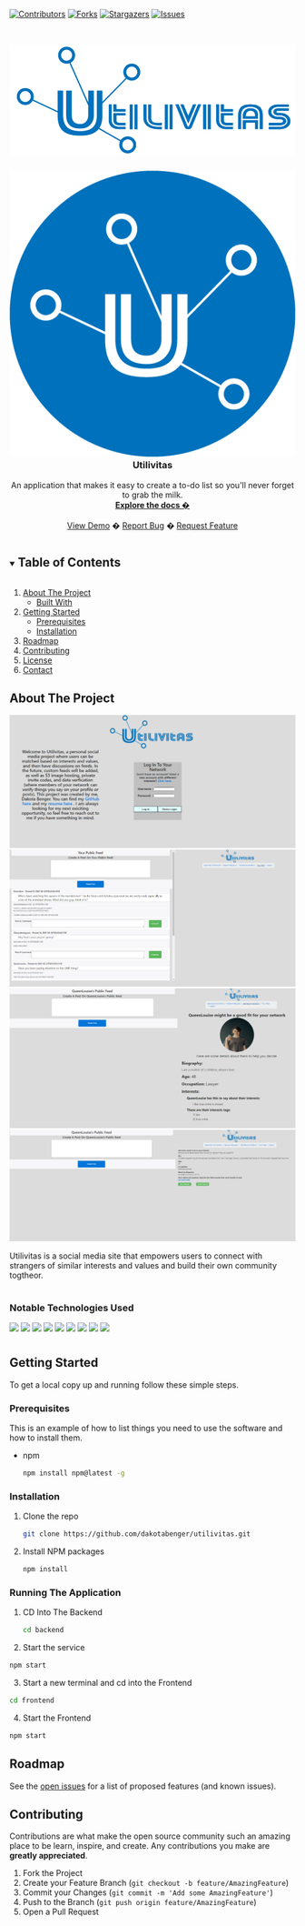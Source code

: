 <!--
*** Thanks for checking out the Best-README-Template. If you have a suggestion
*** that would make this better, please fork the repo and create a pull request
*** or simply open an issue with the tag "enhancement".
*** Thanks again! Now go create something AMAZING! :D
***
***
***
*** To avoid retyping too much info. Do a search and replace for the following:

-->



<!-- PROJECT SHIELDS -->
<!--
*** I'm using markdown "reference style" links for readability.
*** Reference links are enclosed in brackets [ ] instead of parentheses ( ).
*** See the bottom of this document for the declaration of the reference variables
*** for contributors-url, forks-url, etc. This is an optional, concise syntax you may use.
*** https://www.markdownguide.org/basic-syntax/#reference-style-links
-->
[![Contributors][contributors-shield]][contributors-url]
[![Forks][forks-shield]][forks-url]
[![Stargazers][stars-shield]][stars-url]
[![Issues][issues-shield]][issues-url]





<!-- PROJECT LOGO -->
<br />
<p align="center">
  <a href="https://github.com/dakotabenger/utilivitas">
    <img src="./frontend/public/logo.png" alt="Logo" >
  </a>

  <h3 align="center"><img style="height:50px width:50px"src="./frontend/public/favicon.ico">Utilivitas</h3>

  <p align="center">
    An application that makes it easy to create a to-do list so you'll never forget to grab the milk.  
    <br />
    <a href="https://github.com/dakotabenger/utilivitas"><strong>Explore the docs �</strong></a>
    <br />
    <br />
    <a href="https://utilivitas.herokuapp.com">View Demo</a>
    �
    <a href="https://github.com/dakotabenger/utilivitas/issues">Report Bug</a>
    �
    <a href="https://github.com/dakotabenger/utilivitas/issues">Request Feature</a>
  </p>
</p>



<!-- TABLE OF CONTENTS -->
<details open="open">
  <summary><h2 style="display: inline-block">Table of Contents</h2></summary>
  <ol>
    <li>
      <a href="#about-the-project">About The Project</a>
      <ul>
        <li><a href="#built-with">Built With</a></li>
      </ul>
    </li>
    <li>
      <a href="#getting-started">Getting Started</a>
      <ul>
        <li><a href="#prerequisites">Prerequisites</a></li>
        <li><a href="#installation">Installation</a></li>
      </ul>
    </li>
    <li><a href="#roadmap">Roadmap</a></li>
    <li><a href="#contributing">Contributing</a></li>
    <li><a href="#license">License</a></li>
    <li><a href="#contact">Contact</a></li>
  </ol>
</details>



<!-- ABOUT THE PROJECT -->
## About The Project

![product-screenshot](./frontend/public/ulitivitas1.png)
![product-screenshot](./frontend/public/ulitivitas2.png)
![product-screenshot](./frontend/public/ulitivitas3.png)
![product-screenshot](./frontend/public/ulitivitas4.png)

Utilivitas is a social media site that empowers users to connect with strangers of similar interests and values and build their own community togtheor. 
#
### Notable Technologies Used


<img src="https://img.shields.io/badge/JavaScript-323330?style=for-the-badge&logo=javascript&logoColor=F7DF1E">
<img src="https://img.shields.io/badge/React-v16-brightgreen">
<img src="https://img.shields.io/badge/Redux-v4.0.5-brightgreen">
<img src="https://img.shields.io/badge/Sequelize-v6.5.0-brightgreen">
<img src="https://img.shields.io/badge/CSS-239120?&style=for-the-badge&logo=css3&logoColor=white">
<img src='https://img.shields.io/badge/Node.js-43853D?style=for-the-badge&logo=node.js&logoColor=white'>
<img src='https://img.shields.io/badge/Express.js-404D59?style=for-the-badge'>
<img src='https://img.shields.io/badge/PostgreSQL-316192?style=for-the-badge&logo=postgresql&logoColor=white'>
<img src='https://img.shields.io/badge/Heroku-430098?style=for-the-badge&logo=heroku&logoColor=white'>

#  


<!--ReactSkipperEnd -->



<!-- GETTING STARTED -->
## Getting Started

To get a local copy up and running follow these simple steps.

### Prerequisites

This is an example of how to list things you need to use the software and how to install them.
* npm
  ```sh
  npm install npm@latest -g
  ```

### Installation

1. Clone the repo
   ```sh
   git clone https://github.com/dakotabenger/utilivitas.git
   ```
2. Install NPM packages
   ```sh
   npm install
   ```

### Running The Application

1. CD Into The Backend
   ```sh
   cd backend
   ```
2. Start the service
  ```sh
  npm start
  ```
3. Start a new terminal and cd into the Frontend
  ```sh
  cd frontend
  ```
4. Start the Frontend
  ```sh
  npm start
  ```


<!-- USAGE EXAMPLES -->
<!-- ## Usage -->

<!-- Use this space to show useful examples of how a project can be used. Additional screenshots, code examples and demos work well in this space. You may also link to more resources. -->




<!-- ROADMAP -->
## Roadmap

See the [open issues](https://github.com/dakotabenger/utilivitas/issues) for a list of proposed features (and known issues).



<!-- CONTRIBUTING -->
## Contributing

Contributions are what make the open source community such an amazing place to be learn, inspire, and create. Any contributions you make are **greatly appreciated**.

1. Fork the Project
2. Create your Feature Branch (`git checkout -b feature/AmazingFeature`)
3. Commit your Changes (`git commit -m 'Add some AmazingFeature'`)
4. Push to the Branch (`git push origin feature/AmazingFeature`)
5. Open a Pull Request







<!-- MARKDOWN LINKS & IMAGES -->
<!-- https://www.markdownguide.org/basic-syntax/#reference-style-links -->
[contributors-shield]: https://img.shields.io/github/contributors/dakotabenger/utilivitas.svg?style=for-the-badge
[contributors-url]: https://github.com/dakotabenger/utilivitas/graphs/contributors
[forks-shield]: https://img.shields.io/github/forks/dakotabenger/utilivitas.svg?style=for-the-badge
[forks-url]: https://github.com/dakotabenger/utilivitas/network/members
[stars-shield]: https://img.shields.io/github/stars/dakotabenger/utilivitas.svg?style=for-the-badge
[stars-url]: https://github.com/dakotabenger/utilivitas/stargazers
[issues-shield]: https://img.shields.io/github/issues/dakotabenger/utilivitas.svg?style=for-the-badge
[issues-url]: https://github.com/dakotabenger/utilivitas/issues
[license-shield]: https://img.shields.io/github/license/dakotabenger/utilivitas.svg?style=for-the-badge
[license-url]: https://github.com/dakotabenger/utilivitas/blob/master/LICENSE.txt
[linkedin-shield]: https://img.shields.io/badge/-LinkedIn-black.svg?style=for-the-badge&logo=linkedin&colorB=555
